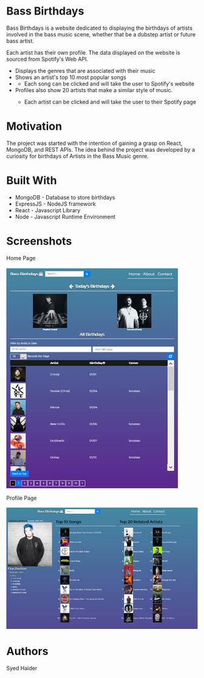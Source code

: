 # Bass Birthdays
Bass Birthdays is a website dedicated to displaying the birthdays of artists involved in the bass music scene, whether that be a dubstep artist or future bass artist.

Each artist has their own profile. The data displayed on the website is sourced from Spotify's Web API.
<ul>
    <li>Displays the genres that are associated with their music</li>
    <li>Shows an artist's top 10 most popular songs<li>
    <ul><li>Each song can be clicked and will take the user to Spotify's website</li></ul>
    <li>Profiles also show 20 artists that make a similar style of music.</li>
        <ul><li>Each artist can be clicked and will take the user to their Spotify page</li></ul>
</ul>

# Motivation

The project was started with the intention of gaining a grasp on React, MongoDB, and REST APIs.
The idea behind the project was developed by a curiosity for birthdays of Artists in the Bass Music genre. 

# Built With
<ul>
<li>MongoDB - Database to store birthdays</li>
<li>ExpressJS - NodeJS framework </li>
<li>React - Javascript Library</li>
<li>Node - Javascript Runtime Environment</li>
</ul>

# Screenshots

Home Page <br></br>
<img src="docs/Home-Page.PNG">

Profile Page <br></br>
<img src="docs/Profile-Page.PNG">



# Authors
Syed Haider
